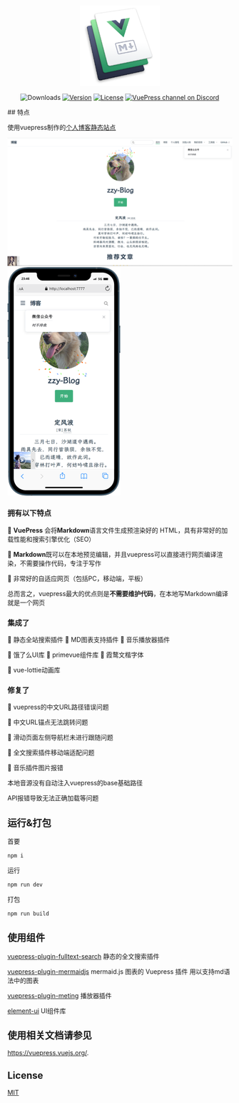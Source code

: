 <p align="center">
  <a href="https://vuepress.vuejs.org/" target="_blank">
    <img width="180" src="https://raw.githubusercontent.com/vuejs/vuepress/master/packages/docs/docs/.vuepress/public/hero.png" alt="logo">
  </a>
</p>

<p align="center">
 <img src="https://img.shields.io/npm/dm/vuepress.svg" alt="Downloads"></a>
  <a href="https://www.npmjs.com/package/vuepress"><img src="https://img.shields.io/npm/v/vuepress.svg" alt="Version"></a>
  <a href="https://github.com/vuejs/vuepress/blob/master/LICENSE"><img src="https://img.shields.io/npm/l/vuepress.svg" alt="License"></a>
  <a href="https://discordapp.com/invite/HBherRA"><img src="https://img.shields.io/badge/Discord-join%20chat-738bd7.svg" alt="VuePress channel on Discord"></a>
</p>
## 特点

使用vuepress制作的[个人博客静态站点](http://www.zhangzhiyu.live:8900/vuepress/)

<img src="image/image-20230118234352571.png" alt="image-20230118234352571" style="zoom:50%;" />

<img src="image/mobile.png" alt="mobile" style="zoom:50%;" />

### 拥有以下特点

**:gift_heart:** **VuePress** 会将**Markdown**语言文件生成预渲染好的 HTML，具有非常好的加载性能和搜索引擎优化（SEO）

**:gift_heart:** **Markdown**既可以在本地预览编辑，并且vuepress可以直接进行网页编译渲染，不需要操作代码，专注于写作

**:gift_heart:** 非常好的自适应网页（包括PC，移动端，平板）

总而言之，vuepress最大的优点则是**不需要维护代码**，在本地写Markdown编译就是一个网页

### 集成了

**:gift_heart:** 静态全站搜索插件 **:gift_heart:** MD图表支持插件 **:gift_heart:** 音乐播放器插件 

**:gift_heart:** 饿了么UI库 **:gift_heart:** primevue组件库 **:gift_heart:** 霞鹜文楷字体

**:gift_heart:** vue-lottie动画库

### 修复了

**:gift_heart:** vuepress的中文URL路径错误问题 

**:gift_heart:** 中文URL锚点无法跳转问题 

**:gift_heart:** 滑动页面左侧导航栏未进行跟随问题 

**:gift_heart:** 全文搜索插件移动端适配问题 

**:gift_heart:** 音乐插件图片报错

本地音源没有自动注入vuepress的base基础路径

API报错导致无法正确加载等问题



## 运行&打包

首要

```bash
npm i
```

运行

```bash
npm run dev
```

打包

```bash
npm run build
```



## 使用组件

[vuepress-plugin-fulltext-search](https://github.com/leo-buneev/vuepress-plugin-fulltext-search) 静态的全文搜索插件

[vuepress-plugin-mermaidjs](https://github.com/eFrane/vuepress-plugin-mermaidjs) mermaid.js 图表的 Vuepress 插件 用以支持md语法中的图表

[vuepress-plugin-meting](https://github.com/moefyit/vuepress-plugin-meting) 播放器插件

[element-ui](https://element.eleme.cn/#/zh-CN/component/installation) UI组件库



## 使用相关文档请参见

 https://vuepress.vuejs.org/.



## License

[MIT](https://github.com/vuejs/vuepress/blob/master/LICENSE)
